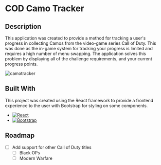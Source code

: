 # COD Camo Tracker

## Description

This application was created to provide a method for tracking a user's progress in collecting Camos from the video-game series Call of Duty. This was done as the in-game system for tracking your progress is limited and requires a high number of menu swapping. The application solves this problem by displaying all of the challenge requirements, and your current progress points.

![camotracker](https://user-images.githubusercontent.com/57697667/179097936-17f794b0-4e70-4db9-993e-59349392ed90.png)

## Built With

This project was created using the React framework to provide a frontend experience to the user with Bootstrap for styling on some components.

- [![React][react.js]][react-url]
- [![Bootstrap][bootstrap.com]][bootstrap-url]

## Roadmap

- [ ] Add support for other Call of Duty titles
  - [ ] Black OPs
  - [ ] Modern Warfare

<!-- Markdown Links & Images -->

[React.js]: https://img.shields.io/badge/React-20232A?style=for-the-badge&logo=react&logoColor=61DAFB
[React-url]: https://reactjs.org/
[Bootstrap.com]: https://img.shields.io/badge/Bootstrap-563D7C?style=for-the-badge&logo=bootstrap&logoColor=white
[Bootstrap-url]: https://getbootstrap.com
